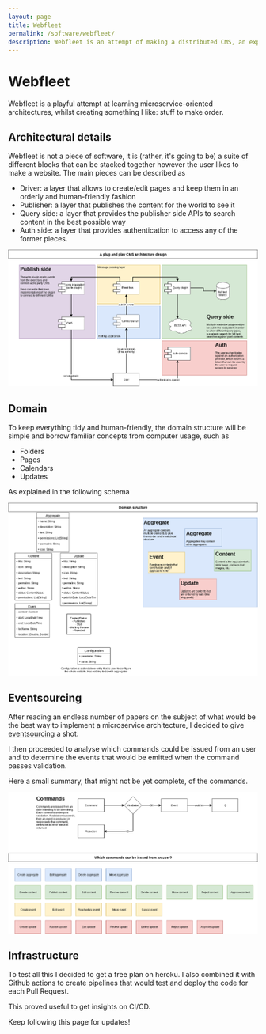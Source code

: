 ```yaml
---
layout: page
title: Webfleet
permalink: /software/webfleet/
description: Webfleet is an attempt of making a distributed CMS, an experiment to learn microservice architecture
---
```


# Webfleet

Webfleet is a playful attempt at learning microservice-oriented architectures, whilst creating
something I like: stuff to make order.

## Architectural details

Webfleet is not a piece of software, it is (rather, it's going to be) a suite of different blocks
that can be stacked together however the user likes to make a website.
The main pieces can be described as

* Driver: a layer that allows to create/edit pages and keep them in an orderly and human-friendly fashion
* Publisher: a layer that publishes the content for the world to see it
* Query side: a layer that provides the publisher side APIs to search content in the best possible way
* Auth side: a layer that provides authentication to access any of the former pieces.

[![Architecture diagram](/static/images/webfleet/webfleet-architecture.png)](/static/images/webfleet/webfleet-architecture.png)

## Domain

To keep everything tidy and human-friendly, the domain structure will be simple and borrow familiar
concepts from computer usage, such as

* Folders
* Pages
* Calendars
* Updates

As explained in the following schema

[![Domain diagram](/static/images/webfleet/webfleet-domain.png)](/static/images/webfleet/webfleet-domain.png)

## Eventsourcing

After reading an endless number of papers on the subject of what would be the best way to implement
a microservice architecture, I decided to give
[eventsourcing](https://martinfowler.com/eaaDev/EventSourcing.html) a shot.

I then proceeded to analyse which commands could be issued from an user and to determine the events
that would be emitted when the command passes validation.

Here a small summary, that might not be yet complete, of the commands.

[![Commands diagram](/static/images/webfleet/webfleet-commands.png)](/static/images/webfleet/webfleet-commands.png)

## Infrastructure

To test all this I decided to get a free plan on heroku. I also combined it with Github actions to
create pipelines that would test and deploy the code for each Pull Request.

This proved useful to get insights on CI/CD.

Keep following this page for updates!